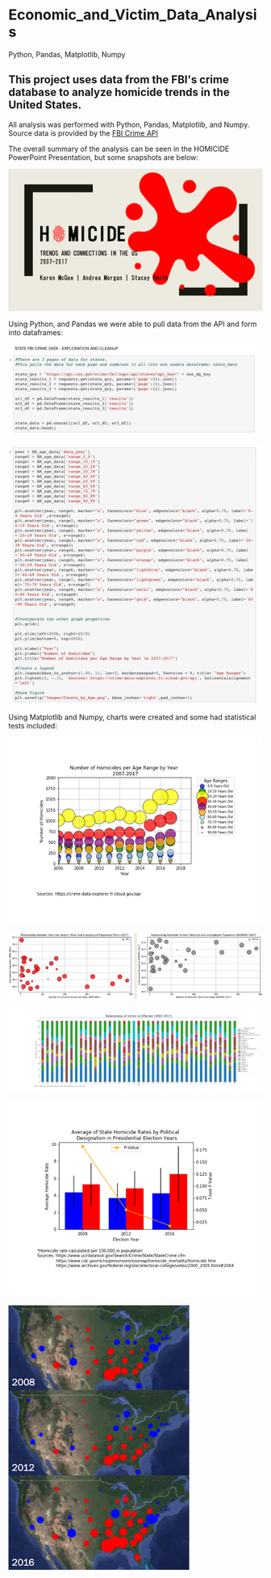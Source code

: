 # Economic_and_Victim_Data_Analysis
Python, Pandas, Matplotlib, Numpy

## This project uses data from the FBI's crime database to analyze homicide trends in the United States.  
All analysis was performed with Python, Pandas, Matplotlib, and Numpy.  
Source data is provided by the [FBI Crime API](https://crime-data-explorer.fr.cloud.gov/api)

The overall summary of the analysis can be seen in the HOMICIDE PowerPoint Presentation, but some snapshots are below:

![Title Slide](https://raw.githubusercontent.com/AndreaMorgan/Economic_and_Victim_Data_Analysis/master/Images/Title_Slide.png)

Using Python, and Pandas we were able to pull data from the API and form into dataframes:

![Data cleanup 1](https://github.com/AndreaMorgan/Economic_and_Victim_Data_Analysis/blob/master/Images/Data_cleanup_1.png)

![Data cleanup 2](https://github.com/AndreaMorgan/Economic_and_Victim_Data_Analysis/blob/master/Images/Data_cleanup_2.png)

Using Matplotlib and Numpy, charts were created and some had statistical tests included:

![CountsByAge](https://github.com/AndreaMorgan/Economic_and_Victim_Data_Analysis/blob/master/Images/Counts_by_Age.png)

![Unemployment vs Hom](https://github.com/AndreaMorgan/Economic_and_Victim_Data_Analysis/blob/master/Images/Men_Women_Unemployment.png)

![Relationship counts](https://github.com/AndreaMorgan/Economic_and_Victim_Data_Analysis/blob/master/Images/StackedBar_RelPctsState.png)

![Pvalue](https://github.com/AndreaMorgan/Economic_and_Victim_Data_Analysis/blob/master/Images/HRates_by_Des_Pvalue.png)

![PolMaps](https://github.com/AndreaMorgan/Economic_and_Victim_Data_Analysis/blob/master/Images/All_maps.png)
